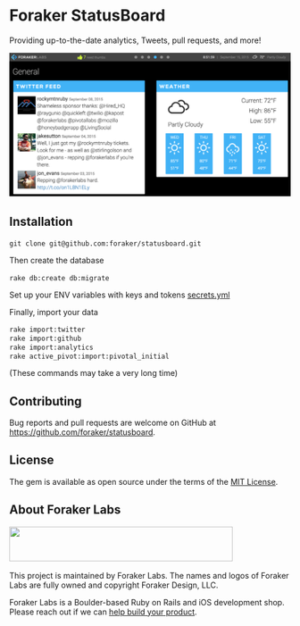 # Foraker StatusBoard

Providing up-to-the-date analytics, Tweets, pull requests, and more!

![](doc/general_screenshot.png)

## Installation

`git clone git@github.com:foraker/statusboard.git`

Then create the database

`rake db:create db:migrate`

Set up your ENV variables with keys and tokens
[secrets.yml](config/secrets.yml)

Finally, import your data

```
rake import:twitter
rake import:github
rake import:analytics
rake active_pivot:import:pivotal_initial
```

(These commands may take a very long time)


## Contributing

Bug reports and pull requests are welcome on GitHub at https://github.com/foraker/statusboard.


## License

The gem is available as open source under the terms of the [MIT License](http://opensource.org/licenses/MIT).

## About Foraker Labs

<img src="http://assets.foraker.com/foraker_logo.png" width="400" height="62">

This project is maintained by Foraker Labs. The names and logos of Foraker Labs are fully owned and copyright Foraker Design, LLC.

Foraker Labs is a Boulder-based Ruby on Rails and iOS development shop. Please reach out if we can [help build your product](http://www.foraker.com).
